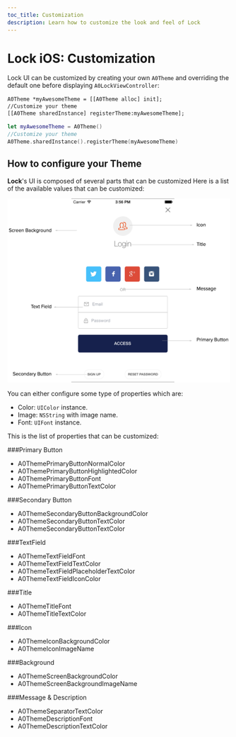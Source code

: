 ```yaml
---
toc_title: Customization
description: Learn how to customize the look and feel of Lock
---
```


# Lock iOS: Customization

Lock UI can be customized by creating your own `A0Theme` and overriding the default one before displaying `A0LockViewController`:

```objc
A0Theme *myAwesomeTheme = [[A0Theme alloc] init];
//Customize your theme
[[A0Theme sharedInstance] registerTheme:myAwesomeTheme];
```
```swift
let myAwesomeTheme = A0Theme()
//Customize your theme
A0Theme.sharedInstance().registerTheme(myAwesomeTheme)
```

## How to configure your Theme

**Lock**'s UI is composed of several parts that can be customized
Here is a list of the available values that can be customized:

![](/media/articles/libraries/lock-ios/customization/Lock-UI-Parts.png)

You can either configure some type of properties which are:

* Color: `UIColor` instance.
* Image: `NSString` with image name.
* Font: `UIFont` instance.

This is the list of properties that can be customized:

###Primary Button
* A0ThemePrimaryButtonNormalColor
* A0ThemePrimaryButtonHighlightedColor
* A0ThemePrimaryButtonFont
* A0ThemePrimaryButtonTextColor

###Secondary Button
* A0ThemeSecondaryButtonBackgroundColor
* A0ThemeSecondaryButtonTextColor
* A0ThemeSecondaryButtonTextColor

###TextField
* A0ThemeTextFieldFont
* A0ThemeTextFieldTextColor
* A0ThemeTextFieldPlaceholderTextColor
* A0ThemeTextFieldIconColor

###Title
* A0ThemeTitleFont
* A0ThemeTitleTextColor

###Icon
* A0ThemeIconBackgroundColor
* A0ThemeIconImageName

###Background
* A0ThemeScreenBackgroundColor
* A0ThemeScreenBackgroundImageName

###Message & Description
* A0ThemeSeparatorTextColor
* A0ThemeDescriptionFont
* A0ThemeDescriptionTextColor
